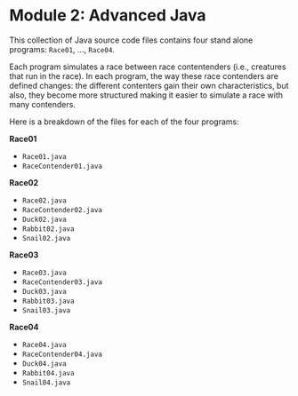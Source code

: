 # Module 2: Advanced Java 

This collection of Java source code files contains four stand alone programs: `Race01`, ..., `Race04`. 

Each program simulates a race between race contentenders (i.e., creatures that run in the race). 
In each program, the way these race contenders are defined changes: the different contenters gain their 
own characteristics, but also, they become more structured making it easier to simulate a race with many
contenders. 

Here is a breakdown of the files for each of the four programs:

__Race01__
- `Race01.java`
- `RaceContender01.java`

__Race02__
- `Race02.java`
- `RaceContender02.java`
- `Duck02.java`
- `Rabbit02.java`
- `Snail02.java` 

__Race03__
- `Race03.java`
- `RaceContender03.java`
- `Duck03.java`
- `Rabbit03.java`
- `Snail03.java` 

__Race04__
- `Race04.java`
- `RaceContender04.java`
- `Duck04.java`
- `Rabbit04.java`
- `Snail04.java` 



